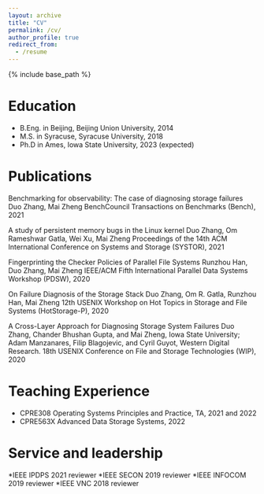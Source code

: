 ```yaml
---
layout: archive
title: "CV"
permalink: /cv/
author_profile: true
redirect_from:
  - /resume
---
```


{% include base_path %}

Education
======
* B.Eng. in Beijing, Beijing Union University, 2014
* M.S. in Syracuse, Syracuse University, 2018
* Ph.D in Ames, Iowa State University, 2023 (expected)

Publications
======
Benchmarking for observability: The case of diagnosing storage failures
Duo Zhang, Mai Zheng
BenchCouncil Transactions on Benchmarks (Bench), 2021

A study of persistent memory bugs in the Linux kernel
Duo Zhang, Om Rameshwar Gatla, Wei Xu, Mai Zheng
Proceedings of the 14th ACM International Conference on Systems and Storage (SYSTOR), 2021

Fingerprinting the Checker Policies of Parallel File Systems
Runzhou Han, Duo Zhang, Mai Zheng
IEEE/ACM Fifth International Parallel Data Systems Workshop (PDSW), 2020

On Failure Diagnosis of the Storage Stack
Duo Zhang, Om R. Gatla, Runzhou Han, Mai Zheng
12th USENIX Workshop on Hot Topics in Storage and File Systems (HotStorage-P), 2020	

A Cross-Layer Approach for Diagnosing Storage System Failures
Duo Zhang, Chander Bhushan Gupta, and Mai Zheng, Iowa State University; Adam Manzanares, Filip Blagojevic, and Cyril Guyot, Western Digital Research. 
18th USENIX Conference on File and Storage Technologies (WIP), 2020

    
Teaching Experience
======
* CPRE308 Operating Systems Principles and Practice, TA, 2021 and 2022
* CPRE563X Advanced Data Storage Systems, 2022
  
Service and leadership
======
*IEEE IPDPS 2021 reviewer
*IEEE SECON 2019 reviewer
*IEEE INFOCOM 2019 reviewer
*IEEE VNC 2018 reviewer

